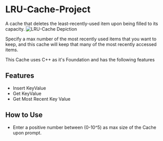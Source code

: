 # LRU-Cache-Project
A cache that deletes the least-recently-used item upon being filled to its capacity.
![LRU-Cache Depiction](https://files.realpython.com/media/cache_internal_representation_1.6fdd3a39fa28.png)

Specify a max number of the most recently used items that you want to keep, and this cache will keep that many of the most recently accessed items.

This Cache uses C++ as it's Foundation and has the following features

## Features
- Insert KeyValue
- Get KeyValue
- Get Most Recent Key Value

## How to Use 
- Enter a positive number between (0-10^5) as max size of the Cache upon prompt.
